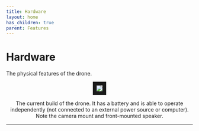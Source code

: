 ```yaml
---
title: Hardware
layout: home
has_children: true
parent: Features
---
```

# Hardware

The physical features of the drone.  

<p align="center">
<img src="https://github.com/user-attachments/assets/85740762-4ca6-4db2-8165-90fdfb40aa61" border="10"/>  
</p>
<p align="center">
The current build of the drone. It has a battery and is able to operate independently (not connected to an external power source or computer). Note the camera mount and front-mounted speaker.
</p>

----

[Just the Docs]: https://just-the-docs.github.io/just-the-docs/
[GitHub Pages]: https://docs.github.com/en/pages
[README]: https://github.com/just-the-docs/just-the-docs-template/blob/main/README.md
[Jekyll]: https://jekyllrb.com
[GitHub Pages / Actions workflow]: https://github.blog/changelog/2022-07-27-github-pages-custom-github-actions-workflows-beta/
[use this template]: https://github.com/just-the-docs/just-the-docs-template/generate
